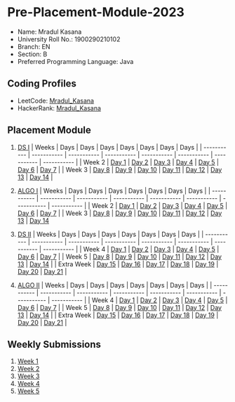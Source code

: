 # Pre-Placement-Module-2023

- Name: Mradul Kasana
- University Roll No.: 1900290210102
- Branch: EN
- Section: B
- Preferred Programming Language: Java

## Coding Profiles
- LeetCode: [Mradul_Kasana](https://leetcode.com/mradulkasana45/)
- HackerRank: [Mradul_Kasana](https://www.hackerrank.com/mradul_1923en101)

## Placement Module
1. [DS I](https://github.com/himanshukasana45/Pre-Placement-Module-2023/tree/main/DS%20I)
    | Weeks | Days | Days | Days | Days | Days | Days | Days |
    | ----------- | ----------- | ----------- | ----------- | ----------- | ----------- | ----------- | ----------- | 
    | Week 2 | [Day 1](https://github.com/himanshukasana45/Pre-Placement-Module-2023/tree/main/DS%20I/Day%201) | [Day 2](https://github.com/himanshukasana45/Pre-Placement-Module-2023/tree/main/DS%20I/Day%202) | [Day 3](https://github.com/himanshukasana45/Pre-Placement-Module-2023/tree/main/DS%20I/Day%203) | [Day 4](https://github.com/himanshukasana45/Pre-Placement-Module-2023/tree/main/DS%20I/Day%204) | [Day 5](https://github.com/himanshukasana45/Pre-Placement-Module-2023/tree/main/DS%20I/Day%205) | [Day 6](https://github.com/himanshukasana45/Pre-Placement-Module-2023/tree/main/DS%20I/Day%206) | [Day 7](https://github.com/himanshukasana45/Pre-Placement-Module-2023/tree/main/DS%20I/Day%207) |
    | Week 3 | [Day 8](https://github.com/himanshukasana45/Pre-Placement-Module-2023/tree/main/DS%20I/Day%208) | [Day 9](https://github.com/himanshukasana45/Pre-Placement-Module-2023/tree/main/DS%20I/Day%209) | [Day 10](https://github.com/himanshukasana45/Pre-Placement-Module-2023/tree/main/DS%20I/Day%2010) | [Day 11](https://github.com/himanshukasana45/Pre-Placement-Module-2023/tree/main/DS%20I/Day%2011) | [Day 12](https://github.com/himanshukasana45/Pre-Placement-Module-2023/tree/main/DS%20I/Day%2012) | [Day 13](https://github.com/himanshukasana45/Pre-Placement-Module-2023/tree/main/DS%20I/Day%2013) | [Day 14](https://github.com/himanshukasana45/Pre-Placement-Module-2023/tree/main/DS%20I/Day%2014) |
    
2. [ALGO I](https://github.com/himanshukasana45/Pre-Placement-Module-2023/tree/main/ALGO%20I)
    | Weeks | Days | Days | Days | Days | Days | Days | Days |
    | ----------- | ----------- | ----------- | ----------- | ----------- | ----------- | ----------- | ----------- |
    | Week 2 | [Day 1](https://github.com/himanshukasana45/Pre-Placement-Module-2023/tree/main/ALGO%20I/Day%201) | [Day 2](https://github.com/himanshukasana45/Pre-Placement-Module-2023/tree/main/ALGO%20I/Day%202) | [Day 3](https://github.com/himanshukasana45/Pre-Placement-Module-2023/tree/main/ALGO%20I/Day%203) | [Day 4](https://github.com/himanshukasana45/Pre-Placement-Module-2023/tree/main/ALGO%20I/Day%204) | [Day 5](https://github.com/himanshukasana45/Pre-Placement-Module-2023/tree/main/ALGO%20I/Day%205) | [Day 6](https://github.com/himanshukasana45/Pre-Placement-Module-2023/tree/main/ALGO%20I/Day%206) | [Day 7](https://github.com/himanshukasana45/Pre-Placement-Module-2023/tree/main/ALGO%20I/Day%207) |
    | Week 3 | [Day 8](https://github.com/himanshukasana45/Pre-Placement-Module-2023/tree/main/ALGO%20I/Day%208) | [Day 9](https://github.com/himanshukasana45/Pre-Placement-Module-2023/tree/main/ALGO%20I/Day%209) | [Day 10](https://github.com/himanshukasana45/Pre-Placement-Module-2023/tree/main/ALGO%20I/Day%2010) | [Day 11](https://github.com/himanshukasana45/Pre-Placement-Module-2023/tree/main/ALGO%20I/Day%2011) | [Day 12](https://github.com/himanshukasana45/Pre-Placement-Module-2023/tree/main/ALGO%20I/Day%2012) | [Day 13](https://github.com/himanshukasana45/Pre-Placement-Module-2023/tree/main/ALGO%20I/Day%2013) | [Day 14](https://github.com/himanshukasana45/Pre-Placement-Module-2023/tree/main/ALGO%20I/Day%2014)  
    
3. [DS II](https://github.com/himanshukasana45/Pre-Placement-Module-2023/tree/main/DS%20II)
    | Weeks | Days | Days | Days | Days | Days | Days | Days |
    | ----------- | ----------- | ----------- | ----------- | ----------- | ----------- | ----------- | ----------- |
    | Week 4 | [Day 1](https://github.com/himanshukasana45/Pre-Placement-Module-2023/tree/main/DS%20II/Day%201) | [Day 2](https://github.com/himanshukasana45/Pre-Placement-Module-2023/tree/main/DS%20II/Day%202) | [Day 3](https://github.com/himanshukasana45/Pre-Placement-Module-2023/tree/main/DS%20II/Day%203) | [Day 4](https://github.com/himanshukasana45/Pre-Placement-Module-2023/tree/main/DS%20II/Day%204) | [Day 5](https://github.com/himanshukasana45/Pre-Placement-Module-2023/tree/main/DS%20II/Day%205) | [Day 6](https://github.com/himanshukasana45/Pre-Placement-Module-2023/tree/main/DS%20II/Day%206) | [Day 7](https://github.com/himanshukasana45/Pre-Placement-Module-2023/tree/main/DS%20II/Day%207) | 
    | Week 5 | [Day 8](https://github.com/himanshukasana45/Pre-Placement-Module-2023/tree/main/DS%20II/Day%208) | [Day 9](https://github.com/himanshukasana45/Pre-Placement-Module-2023/tree/main/DS%20II/Day%209) | [Day 10](https://github.com/himanshukasana45/Pre-Placement-Module-2023/tree/main/DS%20II/Day%2010) | [Day 11](https://github.com/himanshukasana45/Pre-Placement-Module-2023/tree/main/DS%20II/Day%2011) | [Day 12](https://github.com/himanshukasana45/Pre-Placement-Module-2023/tree/main/DS%20II/Day%2012) | [Day 13](https://github.com/himanshukasana45/Pre-Placement-Module-2023/tree/main/DS%20II/Day%2013) | [Day 14](https://github.com/himanshukasana45/Pre-Placement-Module-2023/tree/main/DS%20II/Day%2014) |
    | Extra Week | [Day 15](https://github.com/himanshukasana45/Pre-Placement-Module-2023/tree/main/DS%20II/Day%2015) | [Day 16](https://github.com/himanshukasana45/Pre-Placement-Module-2023/tree/main/DS%20II/Day%2016) | [Day 17](https://github.com/himanshukasana45/Pre-Placement-Module-2023/tree/main/DS%20II/Day%2017) | [Day 18](https://github.com/himanshukasana45/Pre-Placement-Module-2023/tree/main/DS%20II/Day%2018) | [Day 19](https://github.com/himanshukasana45/Pre-Placement-Module-2023/tree/main/DS%20II/Day%2019) | [Day 20](https://github.com/himanshukasana45/Pre-Placement-Module-2023/tree/main/DS%20II/Day%2020) | [Day 21](https://github.com/himanshukasana45/Pre-Placement-Module-2023/tree/main/DS%20II/Day%2021) |
    
4. [ALGO II](https://github.com/himanshukasana45/Pre-Placement-Module-2023/tree/main/ALGO%20II)
    | Weeks | Days | Days | Days | Days | Days | Days | Days |
    | ----------- | ----------- | ----------- | ----------- | ----------- | ----------- | ----------- | ----------- |
    | Week 4 | [Day 1](https://github.com/himanshukasana45/Pre-Placement-Module-2023/tree/main/ALGO%20II/Day%201) | [Day 2](https://github.com/himanshukasana45/Pre-Placement-Module-2023/tree/main/ALGO%20II/Day%202) | [Day 3](https://github.com/himanshukasana45/Pre-Placement-Module-2023/tree/main/ALGO%20II/Day%203) | [Day 4](https://github.com/himanshukasana45/Pre-Placement-Module-2023/tree/main/ALGO%20II/Day%204) | [Day 5](https://github.com/himanshukasana45/Pre-Placement-Module-2023/tree/main/ALGO%20II/Day%205) | [Day 6](https://github.com/himanshukasana45/Pre-Placement-Module-2023/tree/main/ALGO%20II/Day%206) | [Day 7](https://github.com/himanshukasana45/Pre-Placement-Module-2023/tree/main/ALGO%20II/Day%207) |
    | Week 5 | [Day 8](https://github.com/himanshukasana45/Pre-Placement-Module-2023/tree/main/ALGO%20II/Day%208) | [Day 9](https://github.com/himanshukasana45/Pre-Placement-Module-2023/tree/main/ALGO%20II/Day%209) | [Day 10](https://github.com/himanshukasana45/Pre-Placement-Module-2023/tree/main/ALGO%20II/Day%2010) | [Day 11](https://github.com/himanshukasana45/Pre-Placement-Module-2023/tree/main/ALGO%20II/Day%2011) | [Day 12](https://github.com/himanshukasana45/Pre-Placement-Module-2023/tree/main/ALGO%20II/Day%2012) | [Day 13](https://github.com/himanshukasana45/Pre-Placement-Module-2023/tree/main/ALGO%20II/Day%2013) | [Day 14](https://github.com/himanshukasana45/Pre-Placement-Module-2023/tree/main/ALGO%20II/Day%2014) |
    | Extra Week | [Day 15](https://github.com/himanshukasana45/Pre-Placement-Module-2023/tree/main/ALGO%20II/Day%2015) | [Day 16](https://github.com/himanshukasana45/Pre-Placement-Module-2023/tree/main/ALGO%20II/Day%2016) | [Day 17](https://github.com/himanshukasana45/Pre-Placement-Module-2023/tree/main/ALGO%20II/Day%2017) | [Day 18](https://github.com/himanshukasana45/Pre-Placement-Module-2023/tree/main/ALGO%20II/Day%2018) | [Day 19](https://github.com/himanshukasana45/Pre-Placement-Module-2023/tree/main/ALGO%20II/Day%2019) | [Day 20](https://github.com/himanshukasana45/Pre-Placement-Module-2023/tree/main/ALGO%20II/Day%2020) | [Day 21](https://github.com/himanshukasana45/Pre-Placement-Module-2023/tree/main/ALGO%20II/Day%2021) |

## Weekly Submissions
1. [Week 1](https://github.com/himanshukasana45/Pre-Placement-Module-2023/tree/main/Weekly%20Submissions/Week%201)
2. [Week 2](https://github.com/himanshukasana45/Pre-Placement-Module-2023/tree/main/Weekly%20Submissions/Week%202)
3. [Week 3](https://github.com/himanshukasana45/Pre-Placement-Module-2023/tree/main/Weekly%20Submissions/Week%203)
4. [Week 4](https://github.com/himanshukasana45/Pre-Placement-Module-2023/tree/main/Weekly%20Submissions/Week%204)
5. [Week 5](https://github.com/himanshukasana45/Pre-Placement-Module-2023/tree/main/Weekly%20Submissions/Week%205)
